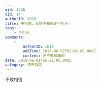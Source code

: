 ```yaml
---
aid: 1226
cid: 14
authorID: 1826
title: 天呐噜，发帖不要绑定手机号！
tags:
    - 手机号
comments:
    -
        authorID: 1616
        addTime: 2019-06-02T02:46:00.000Z
        content: 还不要邮箱呢
date: 2019-06-01T05:21:00.000Z
category: 使用指南
---
```


不敢相信
